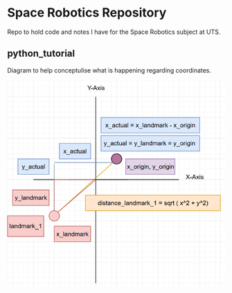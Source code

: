 # Space Robotics Repository
Repo to hold code and notes I have for the Space Robotics subject at UTS.

## python_tutorial
Diagram to help conceptulise what is happening regarding coordinates.

![coordinates](https://github.com/elenajusto/space_robotics/blob/main/images/coordinates.png)